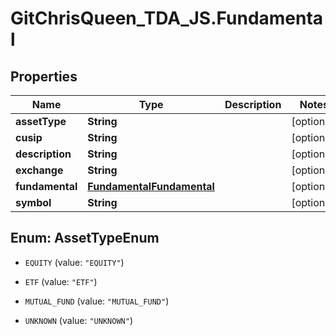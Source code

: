# GitChrisQueen_TDA_JS.Fundamental

## Properties
Name | Type | Description | Notes
------------ | ------------- | ------------- | -------------
**assetType** | **String** |  | [optional] 
**cusip** | **String** |  | [optional] 
**description** | **String** |  | [optional] 
**exchange** | **String** |  | [optional] 
**fundamental** | [**FundamentalFundamental**](FundamentalFundamental.md) |  | [optional] 
**symbol** | **String** |  | [optional] 


<a name="AssetTypeEnum"></a>
## Enum: AssetTypeEnum


* `EQUITY` (value: `"EQUITY"`)

* `ETF` (value: `"ETF"`)

* `MUTUAL_FUND` (value: `"MUTUAL_FUND"`)

* `UNKNOWN` (value: `"UNKNOWN"`)




